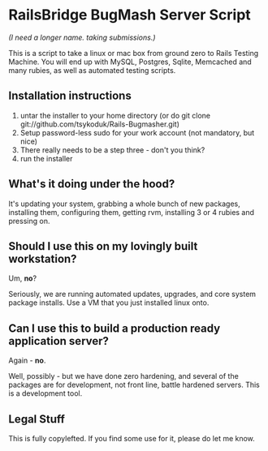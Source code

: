 RailsBridge BugMash Server Script
=================================

*(I need a longer name. taking submissions.)*

This is a script to take a linux or mac box from ground zero to Rails Testing Machine. You will end up with MySQL, Postgres, Sqlite, Memcached and many rubies, as well as automated testing scripts.

Installation instructions
-------------------------

1. untar the installer to your home directory (or do git clone git://github.com/tsykoduk/Rails-Bugmasher.git)
2. Setup password-less sudo for your work account (not mandatory, but nice)
3. There really needs to be a step three - don't you think?
4. run the installer


What's it doing under the hood?
-------------------------------

It's updating your system, grabbing a whole bunch of new packages, installing them, configuring them, getting rvm, installing 3 or 4 rubies and pressing on.

Should I use this on my lovingly built workstation?
---------------------------------------------------

Um, **no**?

Seriously, we are running automated updates, upgrades, and core system package installs. Use a VM that you just installed linux onto.

Can I use this to build a production ready application server?
--------------------------------------------------------------

Again - **no**.

Well, possibly - but we have done zero hardening, and several of the packages are for development, not front line, battle hardened servers. This is a development tool.

Legal Stuff
---------------

This is fully copylefted. If you find some use for it, please do let me know.